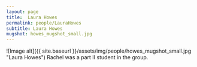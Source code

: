 ```yaml
---
layout: page
title:  Laura Howes
permalink: people/LauraHowes
subtitle: Laura Howes
mugshot: howes_mugshot_small.jpg
---
```

![Image alt]({{ site.baseurl }}/assets/img/people/howes_mugshot_small.jpg "Laura Howes")
Rachel was a part II student in the group.

